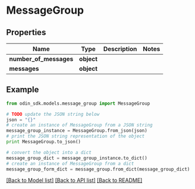 # MessageGroup


## Properties

Name | Type | Description | Notes
------------ | ------------- | ------------- | -------------
**number_of_messages** | **object** |  | 
**messages** | **object** |  | 

## Example

```python
from odin_sdk.models.message_group import MessageGroup

# TODO update the JSON string below
json = "{}"
# create an instance of MessageGroup from a JSON string
message_group_instance = MessageGroup.from_json(json)
# print the JSON string representation of the object
print MessageGroup.to_json()

# convert the object into a dict
message_group_dict = message_group_instance.to_dict()
# create an instance of MessageGroup from a dict
message_group_form_dict = message_group.from_dict(message_group_dict)
```
[[Back to Model list]](../README.md#documentation-for-models) [[Back to API list]](../README.md#documentation-for-api-endpoints) [[Back to README]](../README.md)


